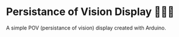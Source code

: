 # Persistance of Vision Display 🚨🚨🚨
A simple POV (persistance of vision) display created with Arduino.

